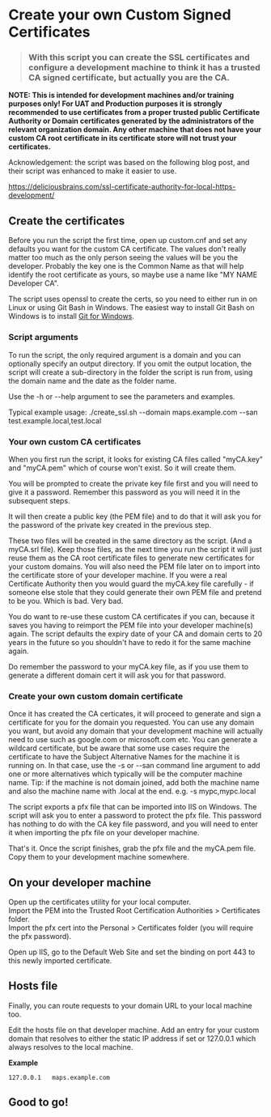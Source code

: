 # Create your own Custom Signed Certificates

> ### With this script you can create the SSL certificates and configure a development machine to think it has a trusted CA signed certificate, but actually you are the CA.  

**NOTE: This is intended for development machines and/or training purposes only! For UAT and Production purposes it is strongly recommended to use certificates from a proper trusted public Certificate Authority or Domain certificates generated by the administrators of the relevant organization domain. Any other machine that does not have your custom CA root certificate in its certificate store will not trust your certificates.**  

Acknowledgement: the script was based on the following blog post, and their script was enhanced to make it easier to use.

https://deliciousbrains.com/ssl-certificate-authority-for-local-https-development/

## Create the certificates  

Before you run the script the first time, open up custom.cnf and set any defaults you want for the custom CA certificate. The values don't really matter too much as the only person seeing the values will be you the developer. Probably the key one is the Common Name as that will help identify the root certificate as yours, so maybe use a name like "MY NAME Developer CA".

The script uses openssl to create the certs, so you need to either run in on Linux or using Git Bash in Windows. The easiest way to install Git Bash on Windows is to install [Git for Windows](https://gitforwindows.org/).

### Script arguments  

To run the script, the only required argument is a domain and you can optionally specify an output directory. If you omit the output location, the script will create a sub-directory in the folder the script is run from, using the domain name and the date as the folder name.

Use the -h or --help argument to see the parameters and examples.

Typical example usage:
./create_ssl.sh --domain maps.example.com --san test.example.local,test.local

### Your own custom CA certificates

When you first run the script, it looks for existing CA files called "myCA.key" and "myCA.pem" which of course won't exist. So it will create them.

You will be prompted to create the private key file first and you will need to give it a password. Remember this password as you will need it in the subsequent steps.

It will then create a public key (the PEM file) and to do that it will ask you for the password of the private key created in the previous step.

These two files will be created in the same directory as the script. (And a myCA.srl file). Keep those files, as the next time you run the script it will just reuse them as the CA root certificate files to generate new certificates for your custom domains. You will also need the PEM file later on to import into the certificate store of your developer machine. If you were a real Certificate Authority then you would guard the myCA.key file carefully - if someone else stole that they could generate their own PEM file and pretend to be you. Which is bad. Very bad.  

You do want to re-use these custom CA certificates if you can, because it saves you having to reimport the PEM file into your developer machine(s) again. The script defaults the expiry date of your CA and domain certs to 20 years in the future so you shouldn't have to redo it for the same machine again.

Do remember the password to your myCA.key file, as if you use them to generate a different domain cert it will ask you for that password.

### Create your own custom domain certificate

Once it has created the CA certicates, it will proceed to generate and sign a certificate for you for the domain you requested. You can use any domain you want, but avoid any domain that your development machine will actually need to use such as google.com or microsoft.com etc. You can generate a wildcard certificate, but be aware that some use cases require the certificate to have the Subject Alternative Names for the machine it is running on. In that case, use the -s or --san command line argument to add one or more alternatives which typically will be the computer machine name. Tip: if the machine is not domain joined, add both the machine name and also the machine name with .local at the end. e.g. -s mypc,mypc.local

The script exports a pfx file that can be imported into IIS on Windows. The script will ask you to enter a password to protect the pfx file. This password has nothing to do with the CA key file password, and you will need to enter it when importing the pfx file on your developer machine.

That's it. Once the script finishes, grab the pfx file and the myCA.pem file. Copy them to your development machine somewhere.

## On your developer machine  

Open up the certificates utility for your local computer.  
Import the PEM into the Trusted Root Certification Authorities > Certificates folder.  
Import the pfx cert into the Personal > Certificates folder (you will require the pfx password).

Open up IIS, go to the Default Web Site and set the binding on port 443 to this newly imported certificate.

## Hosts file  

Finally, you can route requests to your domain URL to your local machine too. 

Edit the hosts file on that developer machine. Add an entry for your custom domain that resolves to either the static IP address if set or 127.0.0.1 which always resolves to the local machine.

**Example**  
```
127.0.0.1   maps.example.com
```

## Good to go!  
